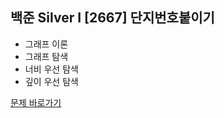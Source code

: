 ##  백준 Silver I [2667] 단지번호붙이기

* 그래프 이론
* 그래프 탐색
* 너비 우선 탐색
* 깊이 우선 탐색

[문제 바로가기](https://www.acmicpc.net/problem/2667)